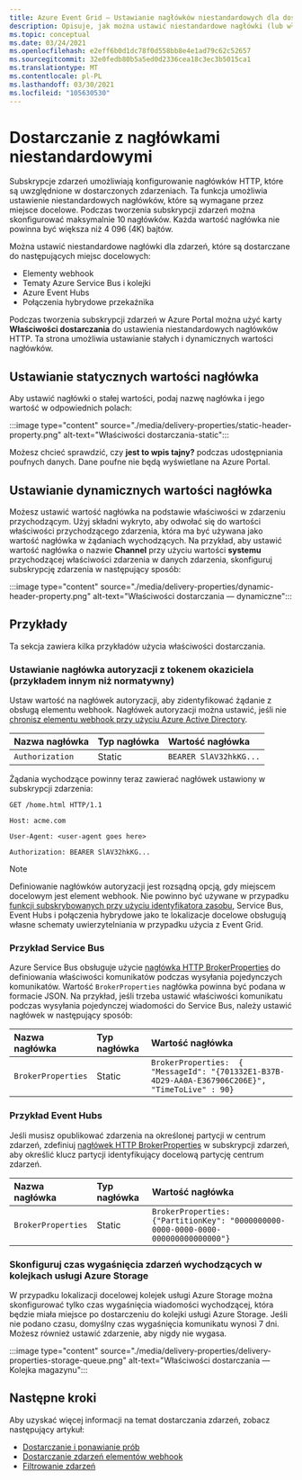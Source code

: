 ```yaml
---
title: Azure Event Grid — Ustawianie nagłówków niestandardowych dla dostarczonych zdarzeń
description: Opisuje, jak można ustawić niestandardowe nagłówki (lub właściwości dostarczania) dla dostarczonych zdarzeń.
ms.topic: conceptual
ms.date: 03/24/2021
ms.openlocfilehash: e2eff6b0d1dc78f0d558bb8e4e1ad79c62c52657
ms.sourcegitcommit: 32e0fedb80b5a5ed0d2336cea18c3ec3b5015ca1
ms.translationtype: MT
ms.contentlocale: pl-PL
ms.lasthandoff: 03/30/2021
ms.locfileid: "105630530"
---
```

# <a name="delivery-with-custom-headers"></a>Dostarczanie z nagłówkami niestandardowymi
Subskrypcje zdarzeń umożliwiają konfigurowanie nagłówków HTTP, które są uwzględnione w dostarczonych zdarzeniach. Ta funkcja umożliwia ustawienie niestandardowych nagłówków, które są wymagane przez miejsce docelowe. Podczas tworzenia subskrypcji zdarzeń można skonfigurować maksymalnie 10 nagłówków. Każda wartość nagłówka nie powinna być większa niż 4 096 (4K) bajtów.

Można ustawić niestandardowe nagłówki dla zdarzeń, które są dostarczane do następujących miejsc docelowych:

- Elementy webhook
- Tematy Azure Service Bus i kolejki
- Azure Event Hubs
- Połączenia hybrydowe przekaźnika

Podczas tworzenia subskrypcji zdarzeń w Azure Portal można użyć karty **Właściwości dostarczania** do ustawienia niestandardowych nagłówków HTTP. Ta strona umożliwia ustawianie stałych i dynamicznych wartości nagłówków.

## <a name="setting-static-header-values"></a>Ustawianie statycznych wartości nagłówka
Aby ustawić nagłówki o stałej wartości, podaj nazwę nagłówka i jego wartość w odpowiednich polach:

:::image type="content" source="./media/delivery-properties/static-header-property.png" alt-text="Właściwości dostarczania-static":::

Możesz chcieć sprawdzić, czy **jest to wpis tajny?** podczas udostępniania poufnych danych. Dane poufne nie będą wyświetlane na Azure Portal. 

## <a name="setting-dynamic-header-values"></a>Ustawianie dynamicznych wartości nagłówka
Możesz ustawić wartość nagłówka na podstawie właściwości w zdarzeniu przychodzącym. Użyj składni wykryto, aby odwołać się do wartości właściwości przychodzącego zdarzenia, która ma być używana jako wartość nagłówka w żądaniach wychodzących. Na przykład, aby ustawić wartość nagłówka o nazwie **Channel** przy użyciu wartości **systemu** przychodzącej właściwości zdarzenia w danych zdarzenia, skonfiguruj subskrypcję zdarzenia w następujący sposób:

:::image type="content" source="./media/delivery-properties/dynamic-header-property.png" alt-text="Właściwości dostarczania — dynamiczne":::

## <a name="examples"></a>Przykłady
Ta sekcja zawiera kilka przykładów użycia właściwości dostarczania.

### <a name="setting-the-authorization-header-with-a-bearer-token-non-normative-example"></a>Ustawianie nagłówka autoryzacji z tokenem okaziciela (przykładem innym niż normatywny)

Ustaw wartość na nagłówek autoryzacji, aby zidentyfikować żądanie z obsługą elementu webhook. Nagłówek autoryzacji można ustawić, jeśli nie [chronisz elementu webhook przy użyciu Azure Active Directory](secure-webhook-delivery.md).

| Nazwa nagłówka   | Typ nagłówka | Wartość nagłówka |
| :--           | :--         | :--            |
|`Authorization` | Static | `BEARER SlAV32hkKG...`|

Żądania wychodzące powinny teraz zawierać nagłówek ustawiony w subskrypcji zdarzenia:

```console
GET /home.html HTTP/1.1

Host: acme.com

User-Agent: <user-agent goes here>

Authorization: BEARER SlAV32hkKG...
```

> [!NOTE]
> Definiowanie nagłówków autoryzacji jest rozsądną opcją, gdy miejscem docelowym jest element webhook. Nie powinno być używane w przypadku [funkcji subskrybowanych przy użyciu identyfikatora zasobu](/rest/api/eventgrid/eventsubscriptions/createorupdate#azurefunctioneventsubscriptiondestination), Service Bus, Event Hubs i połączenia hybrydowe jako te lokalizacje docelowe obsługują własne schematy uwierzytelniania w przypadku użycia z Event Grid.

### <a name="service-bus-example"></a>Przykład Service Bus
Azure Service Bus obsługuje użycie [nagłówka HTTP BrokerProperties](/rest/api/servicebus/message-headers-and-properties#message-headers) do definiowania właściwości komunikatów podczas wysyłania pojedynczych komunikatów. Wartość `BrokerProperties` nagłówka powinna być podana w formacie JSON. Na przykład, jeśli trzeba ustawić właściwości komunikatu podczas wysyłania pojedynczej wiadomości do Service Bus, należy ustawić nagłówek w następujący sposób:

| Nazwa nagłówka | Typ nagłówka | Wartość nagłówka |
| :-- | :-- | :-- |
|`BrokerProperties` | Static     | `BrokerProperties:  { "MessageId": "{701332E1-B37B-4D29-AA0A-E367906C206E}", "TimeToLive" : 90}` |


### <a name="event-hubs-example"></a>Przykład Event Hubs

Jeśli musisz opublikować zdarzenia na określonej partycji w centrum zdarzeń, zdefiniuj [nagłówek HTTP BrokerProperties](/rest/api/eventhub/event-hubs-runtime-rest#common-headers) w subskrypcji zdarzeń, aby określić klucz partycji identyfikujący docelową partycję centrum zdarzeń.

| Nazwa nagłówka | Typ nagłówka | Wartość nagłówka                                  |
| :-- | :-- | :-- |
|`BrokerProperties` | Static | `BrokerProperties: {"PartitionKey": "0000000000-0000-0000-0000-000000000000000"}`  |


### <a name="configure-time-to-live-on-outgoing-events-to-azure-storage-queues"></a>Skonfiguruj czas wygaśnięcia zdarzeń wychodzących w kolejkach usługi Azure Storage
W przypadku lokalizacji docelowej kolejek usługi Azure Storage można skonfigurować tylko czas wygaśnięcia wiadomości wychodzącej, która będzie miała miejsce po dostarczeniu do kolejki usługi Azure Storage. Jeśli nie podano czasu, domyślny czas wygaśnięcia komunikatu wynosi 7 dni. Możesz również ustawić zdarzenie, aby nigdy nie wygasa.

:::image type="content" source="./media/delivery-properties/delivery-properties-storage-queue.png" alt-text="Właściwości dostarczania — Kolejka magazynu":::

## <a name="next-steps"></a>Następne kroki
Aby uzyskać więcej informacji na temat dostarczania zdarzeń, zobacz następujący artykuł:

- [Dostarczanie i ponawianie prób](delivery-and-retry.md)
- [Dostarczanie zdarzeń elementów webhook](webhook-event-delivery.md)
- [Filtrowanie zdarzeń](event-filtering.md)
